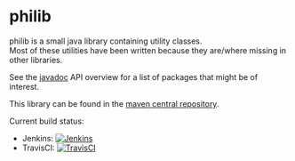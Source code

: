 philib
======

philib is a small java library containing utility classes.  
Most of these utilities have been written because they are/where missing in other libraries.

See the [javadoc](https://bind.ch/philib/apidocs) API overview for a list of packages that might be of interest.

This library can be found in the [maven central repository](https://search.maven.org/#artifactdetails%7Cch.bind%7Cphilib%7C0.11.0%7Cjar).

Current build status:
 - Jenkins: [![Jenkins](https://bind.ch:443/jenkins/job/philib/badge/icon)](https://bind.ch:443/jenkins/job/philib/)  
 - TravisCI: [![TravisCI](https://travis-ci.org/phicode/philib.svg?branch=master)](https://travis-ci.org/phicode/philib)    